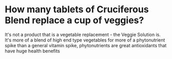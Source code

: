 # How many tablets of Cruciferous Blend replace a cup of veggies?

It's not a product that is a vegetable replacement - the Veggie Solution is. It's more of a blend of high end type vegetables for more of a phytonutrient spike than a general vitamin spike, phytonutrients are great antioxidants that have huge health benefits